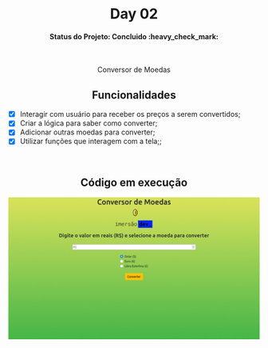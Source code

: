 <h1 align="center"> Day 02</h1>
<h4 align="center"> 
	Status do Projeto: Concluido :heavy_check_mark:
</h4>
</br>

<p align="center">Conversor de Moedas </p>
<h2 align="center"> Funcionalidades </h2>

- [X] Interagir com usuário para receber os preços a serem convertidos;
- [X] Criar a lógica para saber como converter;
- [X] Adicionar outras moedas para converter;
- [X] Utilizar funções que interagem com a tela;;

</br>
<h2 align="center"> Código em execução </h2>
<p align="center">
  <img src="./img/day02.gif" />
</p>
